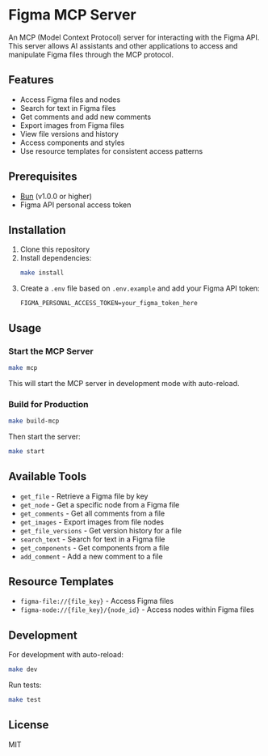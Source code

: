 # Figma MCP Server

An MCP (Model Context Protocol) server for interacting with the Figma API. This server allows AI assistants and other applications to access and manipulate Figma files through the MCP protocol.

## Features

- Access Figma files and nodes
- Search for text in Figma files
- Get comments and add new comments
- Export images from Figma files
- View file versions and history
- Access components and styles
- Use resource templates for consistent access patterns

## Prerequisites

- [Bun](https://bun.sh/) (v1.0.0 or higher)
- Figma API personal access token

## Installation

1. Clone this repository
2. Install dependencies:
   ```bash
   make install
   ```
3. Create a `.env` file based on `.env.example` and add your Figma API token:
   ```
   FIGMA_PERSONAL_ACCESS_TOKEN=your_figma_token_here
   ```

## Usage

### Start the MCP Server

```bash
make mcp
```

This will start the MCP server in development mode with auto-reload.

### Build for Production

```bash
make build-mcp
```

Then start the server:

```bash
make start
```

## Available Tools

- `get_file` - Retrieve a Figma file by key
- `get_node` - Get a specific node from a Figma file
- `get_comments` - Get all comments from a file
- `get_images` - Export images from file nodes
- `get_file_versions` - Get version history for a file
- `search_text` - Search for text in a Figma file
- `get_components` - Get components from a file
- `add_comment` - Add a new comment to a file

## Resource Templates

- `figma-file://{file_key}` - Access Figma files
- `figma-node://{file_key}/{node_id}` - Access nodes within Figma files

## Development

For development with auto-reload:

```bash
make dev
```

Run tests:

```bash
make test
```

## License

MIT

